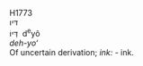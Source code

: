 <body>
  <p>H1773<br>  דּיו  <br> דְּיוֹ  ‎  d<sup>e</sup>yô  <br><i>deh-yo‘ </i><br>Of uncertain derivation; <i>ink: - </i>ink.<br></p>
 </body>